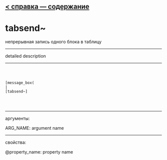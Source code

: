 [< справка — содержание](ceammc_lib.html)
---

# tabsend~


непрерывная запись одного блока в таблицу

---

detailed description
<br>


---


```



[message_box(                                 
|
[tabsend~]


            
```

---
аргументы:

ARG_NAME: argument name<br>

---
свойства:

@property_name: property name<br>

